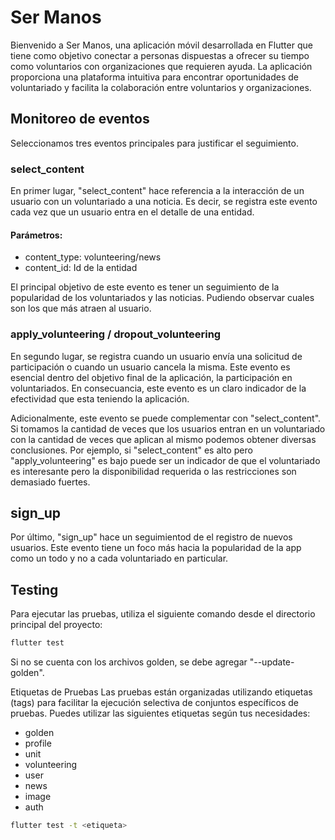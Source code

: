 # Ser Manos

Bienvenido a Ser Manos, una aplicación móvil desarrollada en Flutter que tiene como objetivo conectar a personas dispuestas a ofrecer su tiempo como voluntarios con organizaciones que requieren ayuda. La aplicación proporciona una plataforma intuitiva para encontrar oportunidades de voluntariado y facilita la colaboración entre voluntarios y organizaciones.

## Monitoreo de eventos

Seleccionamos tres eventos principales para justificar el seguimiento.

### select_content

En primer lugar, "select_content" hace referencia a la interacción de un usuario con un voluntariado a una noticia. Es decir, se registra este evento cada vez que un usuario entra en el detalle de una entidad.

#### Parámetros:

- content_type: volunteering/news
- content_id: Id de la entidad

El principal objetivo de este evento es tener un seguimiento de la popularidad de los voluntariados y las noticias. Pudiendo observar cuales son los que más atraen al usuario.

### apply_volunteering / dropout_volunteering

En segundo lugar, se registra cuando un usuario envía una solicitud de participación o cuando un usuario cancela la misma. Este evento es esencial dentro del objetivo final de la aplicación, la participación en voluntariados. En consecuancia, este evento es un claro indicador de la efectividad que esta teniendo la aplicación.

Adicionalmente, este evento se puede complementar con "select_content". Si tomamos la cantidad de veces que los usuarios entran en un voluntariado con la cantidad de veces que aplican al mismo podemos obtener diversas conclusiones. Por ejemplo, si "select_content" es alto pero "apply_volunteering" es bajo puede ser un indicador de que el voluntariado es interesante pero la disponibilidad requerida o las restricciones son demasiado fuertes.

## sign_up

Por último, "sign_up" hace un seguimientod de el registro de nuevos usuarios. Este evento tiene un foco más hacia la popularidad de la app como un todo y no a cada voluntariado en particular.

## Testing

Para ejecutar las pruebas, utiliza el siguiente comando desde el directorio principal del proyecto:

```bash
flutter test

```

Si no se cuenta con los archivos golden, se debe agregar "--update-golden".

Etiquetas de Pruebas
Las pruebas están organizadas utilizando etiquetas (tags) para facilitar la ejecución selectiva de conjuntos específicos de pruebas. Puedes utilizar las siguientes etiquetas según tus necesidades:

- golden
- profile
- unit
- volunteering
- user
- news
- image
- auth

```bash
flutter test -t <etiqueta>

```
